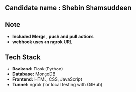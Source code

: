 ## Candidate name : Shebin Shamsuddeen

## Note 
- **Included Merge , push and pull actions**
- **webhook uses an ngrok URL**


## Tech Stack

- **Backend:** Flask (Python)
- **Database:** MongoDB
- **Frontend:** HTML, CSS, JavaScript 
- **Tunnel:** ngrok (for local testing with GitHub)
